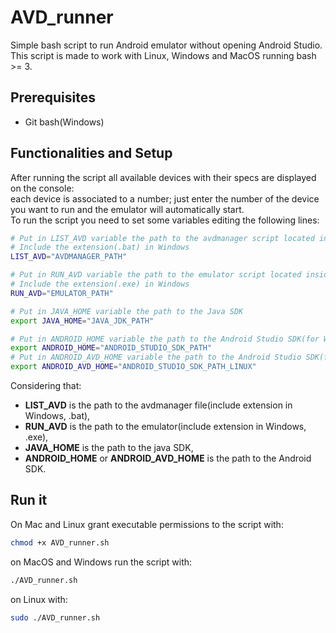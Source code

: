 # AVD_runner
Simple bash script to run Android emulator without opening Android Studio.<br />
This script is made to work with Linux, Windows and MacOS running bash >= 3.

## Prerequisites
 - Git bash(Windows)
 
## Functionalities and Setup
After running the script all available devices with their specs are displayed on the console:<br />
each device is associated to a number; just enter the number of the device you want to run and the emulator will automatically start.
<br />
To run the script you need to set some variables editing the following lines:
```sh
# Put in LIST_AVD variable the path to the avdmanager script located inside */Android/Sdk/tools/bin
# Include the extension(.bat) in Windows
LIST_AVD="AVDMANAGER_PATH"

# Put in RUN_AVD variable the path to the emulator script located inside */Android/Sdk/tools
# Include the extension(.exe) in Windows
RUN_AVD="EMULATOR_PATH"

# Put in JAVA_HOME variable the path to the Java SDK
export JAVA_HOME="JAVA_JDK_PATH"

# Put in ANDROID_HOME variable the path to the Android Studio SDK(for Windows and MacOS)
export ANDROID_HOME="ANDROID_STUDIO_SDK_PATH"
# Put in ANDROID_AVD_HOME variable the path to the Android Studio SDK(for Linux) .ini files of emulator
export ANDROID_AVD_HOME="ANDROID_STUDIO_SDK_PATH_LINUX"
```

Considering that:

- <b>LIST_AVD</b> is the path to the avdmanager file(include extension in Windows, .bat),
- <b>RUN_AVD</b> is the path to the emulator(include extension in Windows, .exe), 
- <b>JAVA_HOME</b> is the path to the java SDK,
- <b>ANDROID_HOME</b> or <b>ANDROID_AVD_HOME</b> is the path to the Android SDK.

## Run it
On Mac and Linux grant executable permissions to the script with:
```sh
chmod +x AVD_runner.sh
```

on MacOS and Windows run the script with:
```sh
./AVD_runner.sh
```

on Linux with:
```sh
sudo ./AVD_runner.sh
```
